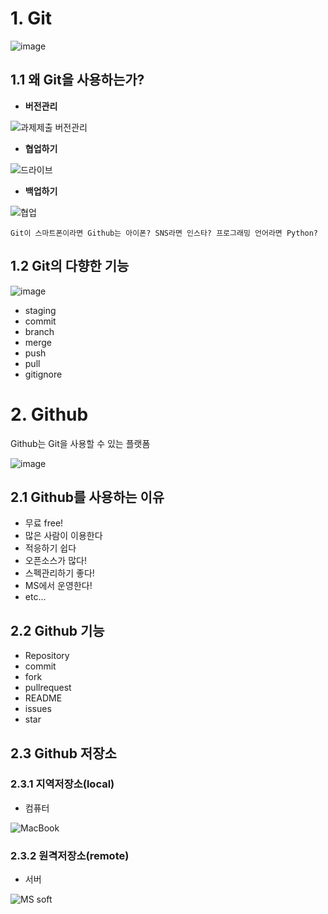 # 1. Git
![image](https://user-images.githubusercontent.com/54783158/158600475-da5667a7-ce39-4697-adaf-611f6e1e2fdd.png)
## 1.1 왜 Git을 사용하는가?
- **버전관리**

![과제제출 버전관리](https://user-images.githubusercontent.com/54783158/158599198-0f888baf-5623-4eb4-a354-b110d0089a95.jpg)
- **협업하기**

![드라이브](https://user-images.githubusercontent.com/54783158/158599155-74431b92-9bfb-4824-a840-ac2e756e8395.png)
- **백업하기**

![협업](https://user-images.githubusercontent.com/54783158/158599182-4f0a8e9c-df92-4f61-86ae-41f09529203f.jpg)

```
Git이 스마트폰이라면 Github는 아이폰? SNS라면 인스타? 프로그래밍 언어라면 Python?
```

## 1.2 Git의 다향한 기능

![image](https://user-images.githubusercontent.com/54783158/158599140-6dd3b851-c84e-4954-8ac5-646d4d72cfed.png)
- staging
- commit
- branch
- merge
- push
- pull
- gitignore

# 2. Github
Github는 Git을 사용할 수 있는 플랫폼

![image](https://user-images.githubusercontent.com/54783158/158600632-ebbd8bf4-2444-4881-b449-22c74a6d3526.png)

## 2.1 Github를 사용하는 이유
- 무료 free!
- 많은 사람이 이용한다
- 적응하기 쉽다
- 오픈소스가 많다!
- 스펙관리하기 좋다!
- MS에서 운영한다!
- etc...

## 2.2 Github 기능
- Repository
- commit
- fork
- pullrequest
- README
- issues
- star

## 2.3 Github 저장소

### 2.3.1 지역저장소(local)
- 컴퓨터

![MacBook](https://user-images.githubusercontent.com/54783158/158600872-3542179f-b148-4531-99bc-06ead43d4a49.jpg)
### 2.3.2 원격저장소(remote)
- 서버

![MS soft](https://user-images.githubusercontent.com/54783158/158600980-c716d5aa-9fc8-4ee5-9bb5-1ecf1d93c984.jpg)



